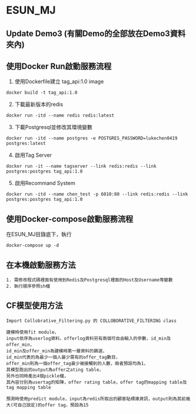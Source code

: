 # ESUN_MJ
## Update Demo3 (有關Demo的全部放在Demo3資料夾內)
## 使用Docker Run啟動服務流程
1. 使用Dockerfile建立 tag_api:1.0 image
```
docker build -t tag_api:1.0 
```
2. 下載最新版本的redis
```
docker run -itd --name redis redis:latest
```
3. 下載Postgresql並修改其環境變數
```
docker run -itd --name postgres -e POSTGRES_PASSWORD=lukechen0419 postgres:latest
```
4. 啟用Tag Server
```
docker run -it --name tagserver --link redis:redis --link postgres:postgres tag_api:1.0
```
5. 啟用Recommand System
```
docker run -itd --name chen_test -p 6010:80 --link redis:redis --link postgres:postgres tag_api:1.0
```
## 使用Docker-compose啟動服務流程
在ESUN_MJ目錄底下，執行
```
docker-compose up -d
```

## 在本機啟動服務方法
```
1. 需修改程式碼裡面有使用到Redis及Postgresql裡面的Host及Username等變數
2. 執行順序參照sh檔
```

## CF模型使用方法
```
Import Collobrative_Filtering.py 的 COLLOBORATIVE_FILTERING class
```
```
建模時使用fit module，
input依序為userlog資料，offerlog資料另有兩個可自由輸入的參數，id_min及offer_min，
id_min及offer_min為建模時第一層資料的篩選，
id_min代表的為最少一個人最少需有的offer_tag數目，
offer_min則為一個offer_tag最少被接觸到的人數，兩者預設均為1，
其模型跑出的output為offer之ating table，
另外也同時產出4個pickle檔，
其內容分別為usertag的矩陣，offer rating table，offer tag的mapping table及tag mapping table
```
```
預測時使用predict module，input為redis所取出的顧客貼標庫資訊，output則為其前幾大(可自己設定)的offer tag，預設為15
```
